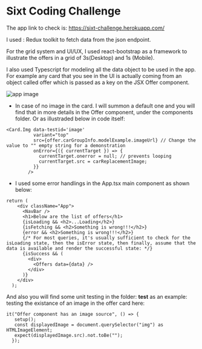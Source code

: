 
# Sixt Coding Challenge

The app link to check is: https://sixt-challenge.herokuapp.com/ 

I used : Redux toolkit to fetch data from the json endpoint.

For the grid system and UI/UX, I used react-bootstrap as a framework to illustrate the offers in a grid of 3s(Desktop) and 1s (Mobile).

I also used Typescript for modeling all the data object to be used in the app.
For example any card that you see in the UI is actually coming from an object called offer which is passed as a key on the JSX Offer component.

![app image](https://i.imgur.com/fJM9JUZ.png)


- In case of no image in the card. I will summon a default one and you will find that in more details in the Offer component, under the components folder. Or as illustraded below in code itself:
```
<Card.Img data-testid='image'
          variant="top"
          src={offer.carGroupInfo.modelExample.imageUrl} // Change the value to "" empty string for a demonstration
          onError={({ currentTarget }) => {
            currentTarget.onerror = null; // prevents looping
            currentTarget.src = carReplacementImage;
          }}
        />
```


- I used some error handlings in the App.tsx main component as shown below: 
```
return (
    <div className="App">
      <NavBar />
      <h1>Below are the list of offers</h1>
      {isLoading && <h2>...Loading</h2>}
      {isFetching && <h2>Something is wrong!!!</h2>}
      {error && <h2>Something is wrong!!!</h2>}
      {/* For most queries, it's usually sufficient to check for the isLoading state, then the isError state, then finally, assume that the data is available and render the successful state: */}
      {isSuccess && (
        <div>
          <Offers data={data} />
        </div>
      )}
    </div>
  );
```

And also you will find some unit testing in the folder: __test__ as an example: testing the existance of an image in the offer card here: 
```
it("Offer component has an image source", () => {
   setup();
   const displayedImage = document.querySelector("img") as HTMLImageElement;
   expect(displayedImage.src).not.toBe("");
  });
```